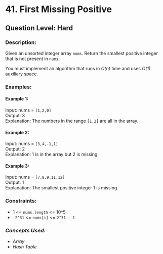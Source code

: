 # 41. First Missing Positive
## Question Level: Hard
### Description:
Given an unsorted integer array `nums`. Return the smallest positive integer that is not present in `nums`.

You must implement an algorithm that runs in <i>O(n)</i> time and uses <i>O(1)</i> auxiliary space.

### Examples:
#### Example 1:

Input: nums = `[1,2,0]`<br>
Output: 3<br>
Explanation: The numbers in the range `[1,2]` are all in the array.
#### Example 2:

Input: nums = `[3,4,-1,1]`<br>
Output: 2<br>
Explanation: 1 is in the array but 2 is missing.
#### Example 3:

Input: nums = `[7,8,9,11,12]`<br>
Output: 1<br>
Explanation: The smallest positive integer 1 is missing.

### Constraints:

- 1 <= `nums.length` <= 10^5
- `-2^31` <= `nums[i]` <= `2^31 - 1`

### <i>Concepts Used:
- Array
- Hash Table </i>